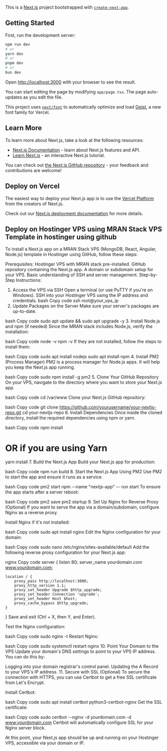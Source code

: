 This is a [Next.js](https://nextjs.org) project bootstrapped with [`create-next-app`](https://nextjs.org/docs/app/api-reference/cli/create-next-app).

## Getting Started

First, run the development server:

```bash
npm run dev
# or
yarn dev
# or
pnpm dev
# or
bun dev
```

Open [http://localhost:3000](http://localhost:3000) with your browser to see the result.

You can start editing the page by modifying `app/page.tsx`. The page auto-updates as you edit the file.

This project uses [`next/font`](https://nextjs.org/docs/app/building-your-application/optimizing/fonts) to automatically optimize and load [Geist](https://vercel.com/font), a new font family for Vercel.

## Learn More

To learn more about Next.js, take a look at the following resources:

- [Next.js Documentation](https://nextjs.org/docs) - learn about Next.js features and API.
- [Learn Next.js](https://nextjs.org/learn) - an interactive Next.js tutorial.

You can check out [the Next.js GitHub repository](https://github.com/vercel/next.js) - your feedback and contributions are welcome!

## Deploy on Vercel

The easiest way to deploy your Next.js app is to use the [Vercel Platform](https://vercel.com/new?utm_medium=default-template&filter=next.js&utm_source=create-next-app&utm_campaign=create-next-app-readme) from the creators of Next.js.

Check out our [Next.js deployment documentation](https://nextjs.org/docs/app/building-your-application/deploying) for more details.

## Deploy on Hostinger VPS using MRAN Stack VPS Template in hostinger using github

To install a Next.js app on a MRAN Stack VPS (MongoDB, React, Angular, Node.js) template in Hostinger using GitHub, follow these steps:

Prerequisites:
Hostinger VPS with MRAN stack pre-installed.
GitHub repository containing the Next.js app.
A domain or subdomain setup for your VPS.
Basic understanding of SSH and server management.
Step-by-Step Instructions:
1. Access the VPS via SSH
Open a terminal (or use PuTTY if you're on Windows).
SSH into your Hostinger VPS using the IP address and credentials.
bash
Copy code
ssh root@your_vps_ip
2. Update Packages on the Server
Make sure your server's packages are up-to-date.

bash
Copy code
sudo apt update && sudo apt upgrade -y
3. Install Node.js and npm (if needed)
Since the MRAN stack includes Node.js, verify the installation:

bash
Copy code
node -v
npm -v
If they are not installed, follow the steps to install them:

bash
Copy code
sudo apt install nodejs
sudo apt install npm
4. Install PM2 (Process Manager)
PM2 is a process manager for Node.js apps. It will help you keep the Next.js app running.

bash
Copy code
sudo npm install -g pm2
5. Clone Your GitHub Repository
On your VPS, navigate to the directory where you want to store your Next.js app.

bash
Copy code
cd /var/www
Clone your Next.js GitHub repository:

bash
Copy code
git clone https://github.com/yourusername/your-nextjs-repo.git
cd your-nextjs-repo
6. Install Dependencies
Once inside the cloned directory, install the required dependencies using npm or yarn.

bash
Copy code
npm install
# OR if you are using Yarn
yarn install
7. Build the Next.js App
Build your Next.js app for production:

bash
Copy code
npm run build
8. Start the Next.js App Using PM2
Use PM2 to start the app and ensure it runs as a service.

bash
Copy code
pm2 start npm --name "nextjs-app" -- run start
To ensure the app starts after a server reboot:

bash
Copy code
pm2 save
pm2 startup
9. Set Up Nginx for Reverse Proxy (Optional)
If you want to serve the app via a domain/subdomain, configure Nginx as a reverse proxy.

Install Nginx if it's not installed:

bash
Copy code
sudo apt install nginx
Edit the Nginx configuration for your domain:

bash
Copy code
sudo nano /etc/nginx/sites-available/default
Add the following reverse proxy configuration for your Next.js app:

nginx
Copy code
server {
    listen 80;
    server_name yourdomain.com www.yourdomain.com;

    location / {
        proxy_pass http://localhost:3000;
        proxy_http_version 1.1;
        proxy_set_header Upgrade $http_upgrade;
        proxy_set_header Connection 'upgrade';
        proxy_set_header Host $host;
        proxy_cache_bypass $http_upgrade;
    }
}
Save and exit (Ctrl + X, then Y, and Enter).

Test the Nginx configuration:

bash
Copy code
sudo nginx -t
Restart Nginx:

bash
Copy code
sudo systemctl restart nginx
10. Point Your Domain to the VPS
Update your domain's DNS settings to point to your VPS IP address. You can do this by:

Logging into your domain registrar's control panel.
Updating the A Record to your VPS's IP address.
11. Secure with SSL (Optional)
To secure the connection with HTTPS, you can use Certbot to get a free SSL certificate from Let's Encrypt.

Install Certbot:

bash
Copy code
sudo apt install certbot python3-certbot-nginx
Get the SSL certificate:

bash
Copy code
sudo certbot --nginx -d yourdomain.com -d www.yourdomain.com
Certbot will automatically configure SSL for your Nginx server block.

At this point, your Next.js app should be up and running on your Hostinger VPS, accessible via your domain or IP.